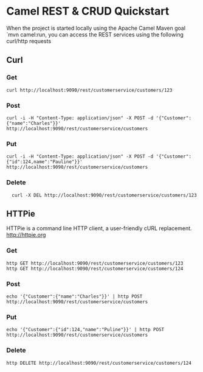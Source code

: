 # Camel REST & CRUD Quickstart

When the project is started locally using the Apache Camel Maven goal `mvn camel:run, you can access the REST services using the following curl/http requests

## Curl

### Get

    curl http://localhost:9090/rest/customerservice/customers/123

### Post

    curl -i -H "Content-Type: application/json" -X POST -d '{"Customer":{"name":"Charles"}}' http://localhost:9090/rest/customerservice/customers

### Put

    curl -i -H "Content-Type: application/json" -X POST -d '{"Customer":{"id":124,name":"Pauline"}}' http://localhost:9090/rest/customerservice/customers

### Delete

      curl -X DEL http://localhost:9090/rest/customerservice/customers/123

## HTTPie

HTTPie is a command line HTTP client, a user-friendly cURL replacement.
http://httpie.org

### Get

    http GET http://localhost:9090/rest/customerservice/customers/123
    http GET http://localhost:9090/rest/customerservice/customers/124

### Post

    echo '{"Customer":{"name":"Charles"}}' | http POST http://localhost:9090/rest/customerservice/customers

### Put

    echo '{"Customer":{"id":124,"name":"Puline"}}' | http POST http://localhost:9090/rest/customerservice/customers

### Delete

    http DELETE http://localhost:9090/rest/customerservice/customers/124
    
    





